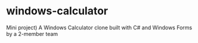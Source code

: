 # windows-calculator
Mini project) A Windows Calculator clone built with C# and Windows Forms by a 2-member team 
